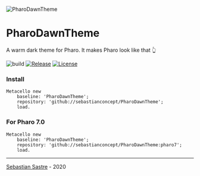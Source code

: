 ![PharoDawnTheme](https://blog.sebastiansastre.co/assets/PharoDawnTheme.png)
# PharoDawnTheme
A warm dark theme for Pharo. It makes Pharo look like that 👆

![build](https://github.com/sebastianconcept/PharoDawnTheme/actions/workflows/build.yml/badge.svg)
[![Release](https://img.shields.io/github/v/tag/sebastianconcept/PharoDawnTheme?label=release)](https://github.com/sebastianconcept/PharoDawnTheme/releases)
[![License](https://img.shields.io/badge/license-MIT-green)](./LICENSE.txt)

### Install
```smalltalk
Metacello new 
	baseline: 'PharoDawnTheme';
	repository: 'github://sebastianconcept/PharoDawnTheme';
	load.
```

### For Pharo 7.0
```smalltalk
Metacello new 
	baseline: 'PharoDawnTheme';
	repository: 'github://sebastianconcept/PharoDawnTheme:pharo7';
	load.
```
___
[Sebastian Sastre](https://sebastiansastre.co) - 2020
